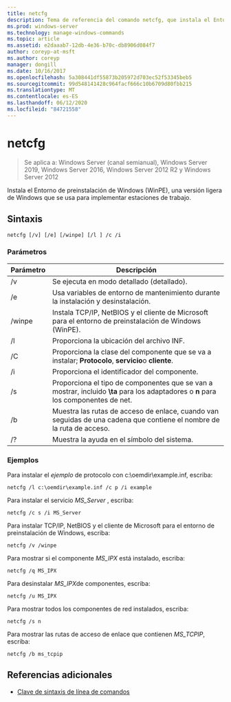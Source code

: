 ```yaml
---
title: netcfg
description: Tema de referencia del comando netcfg, que instala el Entorno de preinstalación de Windows (WinPE), una versión ligera de Windows que se usa para implementar estaciones de trabajo.
ms.prod: windows-server
ms.technology: manage-windows-commands
ms.topic: article
ms.assetid: e2daaab7-12db-4e36-b70c-db8906d084f7
author: coreyp-at-msft
ms.author: coreyp
manager: dongill
ms.date: 10/16/2017
ms.openlocfilehash: 5a308441df55873b205972d703ec52f53345beb5
ms.sourcegitcommit: 99d548141428c964facf666c10b6709d80fbb215
ms.translationtype: MT
ms.contentlocale: es-ES
ms.lasthandoff: 06/12/2020
ms.locfileid: "84721558"
---
```

# <a name="netcfg"></a>netcfg

> Se aplica a: Windows Server (canal semianual), Windows Server 2019, Windows Server 2016, Windows Server 2012 R2 y Windows Server 2012

Instala el Entorno de preinstalación de Windows (WinPE), una versión ligera de Windows que se usa para implementar estaciones de trabajo.

## <a name="syntax"></a>Sintaxis

```
netcfg [/v] [/e] [/winpe] [/l ] /c /i
```

### <a name="parameters"></a>Parámetros

| Parámetro | Descripción |
| --------- | ----------- |
| /v | Se ejecuta en modo detallado (detallado). |
| /e | Usa variables de entorno de mantenimiento durante la instalación y desinstalación. |
| /winpe | Instala TCP/IP, NetBIOS y el cliente de Microsoft para el entorno de preinstalación de Windows (WinPE). |
| /l | Proporciona la ubicación del archivo INF. |
| /C | Proporciona la clase del componente que se va a instalar; **Protocolo**, **servicio**o **cliente**. |
| /i | Proporciona el identificador del componente. |
| /s | Proporciona el tipo de componentes que se van a mostrar, incluido **\ta** para los adaptadores o **n** para los componentes de net. |
| /b | Muestra las rutas de acceso de enlace, cuando van seguidas de una cadena que contiene el nombre de la ruta de acceso. |
| /? | Muestra la ayuda en el símbolo del sistema. |

### <a name="examples"></a>Ejemplos

Para instalar el *ejemplo* de protocolo con c:\oemdir\example.inf, escriba:

```
netcfg /l c:\oemdir\example.inf /c p /i example
```

Para instalar el servicio *MS_Server* , escriba:

```
netcfg /c s /i MS_Server
```

Para instalar TCP/IP, NetBIOS y el cliente de Microsoft para el entorno de preinstalación de Windows, escriba:

```
netcfg /v /winpe
```

Para mostrar si el componente *MS_IPX* está instalado, escriba:

```
netcfg /q MS_IPX
```

Para desinstalar *MS_IPX*de componentes, escriba:

```
netcfg /u MS_IPX
```

Para mostrar todos los componentes de red instalados, escriba:

```
netcfg /s n
```

Para mostrar las rutas de acceso de enlace que contienen *MS_TCPIP*, escriba:

```
netcfg /b ms_tcpip
```

## <a name="additional-references"></a>Referencias adicionales

- [Clave de sintaxis de línea de comandos](command-line-syntax-key.md)
